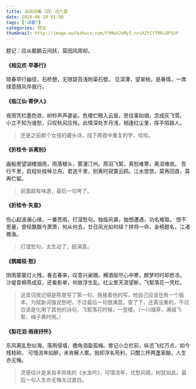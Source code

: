```yaml
---
title: 云间诗集（四）词六首
date: 2020-06-18 01:50
tags: ["诗歌"]
categories: 想法
thumbnail: http://image.wufazhuce.com/FtMwXJeMyI_nrvXZtCffMRi8PSUY
---
```


题记：应从鲲鹏云间跃，莫因风雨却。

#### 《相见欢·早春行》

晓春早行幽径，石桥憩，无限碧苔浅附渠石壁。
见深潭，望翠柏，是春情，一席绿意随风伴我行。

#### 《临江仙·寄伊人》

夜雨凭栏墨色敛，树杪声声婆娑。危楼伫眼入云层，思往事如烟，念成灰飞雪。
小立不知为谁愁，只叹秋风应怜。此情深处岁月浅，相逢红尘里，挥手陌路人。

> 还是之前那个女孩的藏头诗，找下两首中重复的字，哈哈。

#### 《折桂令·诉离别》

画船里望湖楼烟雨，雨落楼头，雾漫汀州。燕羽飞絮，离愁难寄，离泪难收。
吾行千里，启程处桂棹兰舟。君送千里，别离时寂寞云鸥。江水悠悠，莫再回首，莫再伫留。

> 前面超有味道，最后一句垮了。

#### 《折桂令·失意》

伤心起波澜心绪，一番苦雨，打湿愁句。独临风袭，独想遭遇，功名难取。
恨不思量，曾经飘飘今萧萧，何从何去，廿日风光如何续？拼将一命，金榜题名，江渚樵渔。

> 打湿愁句，太生动了，挺满意。

#### 《鹊踏枝·愁》

阴雨蒙蒙灯火残，春去春来，叹意兴阑珊。樽酒驱尽心中寒，醉梦时时却悲凉。
沙堤青柳燕成双，还看影单，何故浮生乱。红尘里天涯望断，飞絮落花一凭栏。

> 这首词我记得是陈旻写了第一句，我接着他的写，他自己应该也有一个版本。为赋新词强说愁吧，不过最后一句很满意。查了下，还真没重的。不过应该是化用了其他的诗句，飞絮落花时候，一登楼。（一川烟草，满城飞絮，梅子黄时雨。）

#### 《梨花泪·雨夜抒怀》

东风离乱愁似海，落雨侵墙，檐角泪盈孤梅。曽记小立栏前，纵览飞红万点，如今残枝碎。
可惜流年如醉，未肯解人累。抛却浮名苟利，只酣三杯两盏家醅，人生亦无悔。

> 灵感估计是来自辛弃疾的《水龙吟》，可惜流年，忧愁风雨，树犹如此。最后一句人生亦无悔太过直白。


